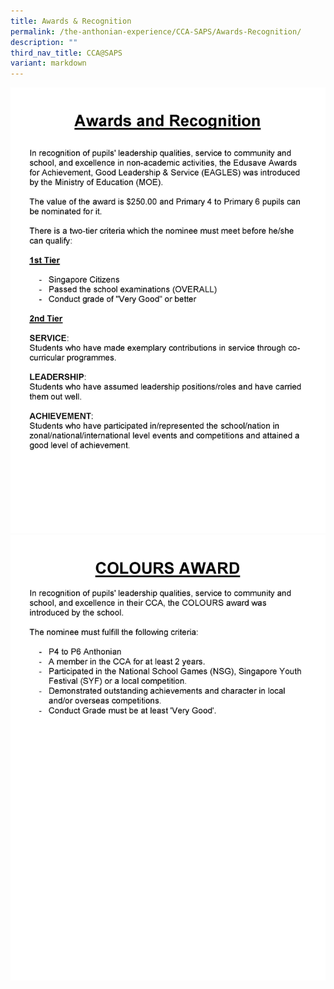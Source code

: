 ```yaml
---
title: Awards & Recognition
permalink: /the-anthonian-experience/CCA-SAPS/Awards-Recognition/
description: ""
third_nav_title: CCA@SAPS
variant: markdown
---
```


![](/images/CCA%20info%202024/2024_SAPS_PSE_CCA_Information_for_website_25_Sep_Page_03.jpg)
![](/images/CCA%20info%202024/2024_SAPS_PSE_CCA_Information_for_website_25_Sep_Page_04.jpg)
